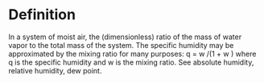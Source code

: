 # Definition

In a system of moist air, the (dimensionless) ratio of the mass of water
vapor to the total mass of the system. The specific humidity may be
approximated by the mixing ratio for many purposes: q = w /(1 + w )
where q is the specific humidity and w is the mixing ratio. See absolute
humidity, relative humidity, dew point.

